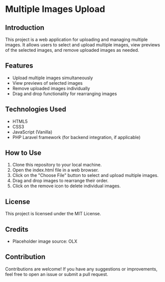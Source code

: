 # Multiple Images Upload

## Introduction
This project is a web application for uploading and managing multiple images. It allows users to select and upload multiple images, view previews of the selected images, and remove uploaded images as needed.

## Features
- Upload multiple images simultaneously
- View previews of selected images
- Remove uploaded images individually
- Drag and drop functionality for rearranging images

## Technologies Used
- HTML5
- CSS3
- JavaScript (Vanilla)
- PHP Laravel framework (for backend integration, if applicable)

## How to Use
1. Clone this repository to your local machine.
2. Open the index.html file in a web browser.
3. Click on the "Choose File" button to select and upload multiple images.
4. Drag and drop images to rearrange their order.
5. Click on the remove icon to delete individual images.

## License
This project is licensed under the MIT License.

## Credits
- Placeholder image source: OLX

## Contribution
Contributions are welcome! If you have any suggestions or improvements, feel free to open an issue or submit a pull request.
